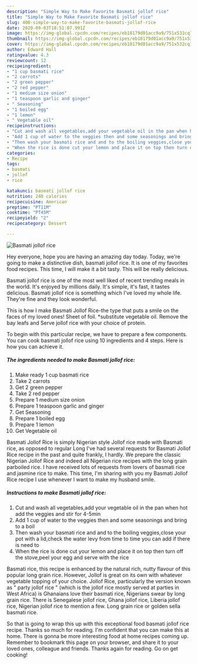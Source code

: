 ```yaml
---
description: "Simple Way to Make Favorite Basmati jollof rice"
title: "Simple Way to Make Favorite Basmati jollof rice"
slug: 400-simple-way-to-make-favorite-basmati-jollof-rice
date: 2020-09-03T18:51:07.991Z
image: https://img-global.cpcdn.com/recipes/eb18179d01acc9a9/751x532cq70/basmati-jollof-rice-recipe-main-photo.jpg
thumbnail: https://img-global.cpcdn.com/recipes/eb18179d01acc9a9/751x532cq70/basmati-jollof-rice-recipe-main-photo.jpg
cover: https://img-global.cpcdn.com/recipes/eb18179d01acc9a9/751x532cq70/basmati-jollof-rice-recipe-main-photo.jpg
author: Edward Hall
ratingvalue: 4.3
reviewcount: 12
recipeingredient:
- "1 cup basmati rice"
- "2 carrots"
- "2 green pepper"
- "2 red pepper"
- "1 medium size onion"
- "1 teaspoon garlic and ginger"
- " Seasoning"
- "1 boiled egg"
- "1 lemon"
- " Vegetable oil"
recipeinstructions:
- "Cut and wash all vegetables,add your vegetable oil in the pan when hot add the veggies and stir for 4-5min"
- "Add 1 cup of water to the veggies then and some seasonings and bring to a boil"
- "Then wash your basmati rice and and to the boiling veggies,close your pot with a lid,check the water levy from time to time you can add if there is need to"
- "When the rice is done cut your lemon and place it on top then turn off the stove,peel your egg and serve with the rice"
categories:
- Recipe
tags:
- basmati
- jollof
- rice

katakunci: basmati jollof rice 
nutrition: 240 calories
recipecuisine: American
preptime: "PT11M"
cooktime: "PT45M"
recipeyield: "2"
recipecategory: Dessert

---
```



![Basmati jollof rice](https://img-global.cpcdn.com/recipes/eb18179d01acc9a9/751x532cq70/basmati-jollof-rice-recipe-main-photo.jpg)

Hey everyone, hope you are having an amazing day today. Today, we're going to make a distinctive dish, basmati jollof rice. It is one of my favorites food recipes. This time, I will make it a bit tasty. This will be really delicious.

Basmati jollof rice is one of the most well liked of recent trending meals in the world. It's enjoyed by millions daily. It's simple, it's fast, it tastes delicious. Basmati jollof rice is something which I've loved my whole life. They're fine and they look wonderful.

This is how I make Basmati Jollof Rice-the type that puts a smile on the faces of my loved ones! Sheet of foil. *substitute vegetable oil. Remove the bay leafs and Serve jollof rice with your choice of protein.


To begin with this particular recipe, we have to prepare a few components. You can cook basmati jollof rice using 10 ingredients and 4 steps. Here is how you can achieve it.

<!--inarticleads1-->

##### The ingredients needed to make Basmati jollof rice:

1. Make ready 1 cup basmati rice
1. Take 2 carrots
1. Get 2 green pepper
1. Take 2 red pepper
1. Prepare 1 medium size onion
1. Prepare 1 teaspoon garlic and ginger
1. Get  Seasoning
1. Prepare 1 boiled egg
1. Prepare 1 lemon
1. Get  Vegetable oil


Basmati Jollof Rice is simply Nigerian style Jollof rice made with Basmati rice, as opposed to regular Long I&#39;ve had several requests for Basmati Jollof Rice recipe in the past and quite frankly, I hardly. We prepare the classic Nigerian Jollof Rice and indeed all Nigerian rice recipes with the long grain parboiled rice. I have received lots of requests from lovers of basmati rice and jasmine rice to make. This time, I&#39;m sharing with you my Basmati Jollof Rice recipe I use whenever I want to make my husband smile. 

<!--inarticleads2-->

##### Instructions to make Basmati jollof rice:

1. Cut and wash all vegetables,add your vegetable oil in the pan when hot add the veggies and stir for 4-5min
1. Add 1 cup of water to the veggies then and some seasonings and bring to a boil
1. Then wash your basmati rice and and to the boiling veggies,close your pot with a lid,check the water levy from time to time you can add if there is need to
1. When the rice is done cut your lemon and place it on top then turn off the stove,peel your egg and serve with the rice


Basmati rice, this recipe is enhanced by the natural rich, nutty flavour of this popular long grain rice. However, Jollof is great on its own with whatever vegetable topping of your choice. Jollof Rice, particularly the version known as &#34; party jollof rice &#34; (which is the jollof rice mostly served at parties in West Africa) is Ghanaians love their basmati rice, Nigerians swear by long grain rice. There is Senegalese jollof rice, Ghana jollof rice, Liberia jollof rice, Nigerian jollof rice to mention a few. Long grain rice or golden sella basmati rice. 

So that is going to wrap this up with this exceptional food basmati jollof rice recipe. Thanks so much for reading. I'm confident that you can make this at home. There is gonna be more interesting food at home recipes coming up. Remember to bookmark this page on your browser, and share it to your loved ones, colleague and friends. Thanks again for reading. Go on get cooking!
